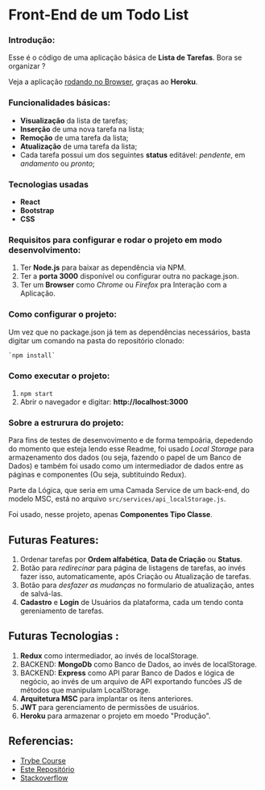 # Front-End de um Todo List


### Introdução:

Esse é o código de uma aplicação básica de **Lista de Tarefas**.
Bora se organizar ?

Veja a aplicação [rodando no Browser](https://becauro-todo-list.herokuapp.com/), graças ao **Heroku**.

### Funcionalidades básicas:

* **Visualização** da lista de tarefas;
* **Inserção** de uma nova tarefa na lista;
* **Remoção** de uma tarefa da lista;
* **Atualização** de uma tarefa da lista;
* Cada tarefa possui um dos seguintes **status** editável: _pendente_, em _andamento_ ou _pronto_;

### Tecnologias usadas

* **React** 
* **Bootstrap**
* **CSS**

### Requisitos para configurar e rodar o projeto em modo desenvolvimento:

1. Ter **Node.js** para baixar as dependência via NPM.
2. Ter a **porta 3000** disponível ou configurar outra no package.json.
3. Ter um **Browser** como _Chrome_ ou _Firefox_ pra Interação com a Aplicação.

### Como configurar o projeto:

Um vez que no package.json já tem as dependências necessários, basta digitar um comando na pasta do repositório clonado:

    `npm install`

### Como executar o projeto:

1. `npm start`
2. Abrir o navegador e digitar: **http://localhost:3000**

### Sobre a estrurura do projeto:

Para fins de testes de desenvovimento e de forma tempoária, depedendo do momento que esteja lendo esse Readme, foi usado _Local Storage_ para armazenamento dos dados (ou seja, fazendo o papel de um Banco de Dados) e também foi usado como um intermediador de dados entre as páginas e componentes (Ou seja, subtituindo Redux).

Parte da Lógica, que seria em uma Camada Service de um back-end, do modelo MSC, está no arquivo `src/services/api_localStorage.js`.

Foi usado, nesse projeto, apenas **Componentes Tipo Classe**.


## Futuras Features:

1. Ordenar tarefas por **Ordem alfabética**, **Data de Criação** ou **Status**.
2. Botão para _redirecinar_ para página de listagens de tarefas, ao invés fazer isso, automaticamente, após Criação ou Atualização de tarefas.
3. Botão para _desfazer as mudanças_ no formulario de atualização, antes de salvá-las.
4. **Cadastro** e **Login** de Usuários da plataforma, cada um tendo conta gereniamento de tarefas.

## Futuras Tecnologias :

1. **Redux** como intermediador, ao invés de localStorage.
2. BACKEND: **MongoDb** como Banco de Dados, ao invés de localStorage.
3. BACKEND: **Express** como API parar Banco de Dados e lógica de negócio, ao invés de um arquivo de API exportando funcões JS de métodos que manipulam LocalStorage. 
5. **Arquitetura MSC** para implantar os itens anteriores.
6. **JWT** para gerenciamento de permissões de usuários.
7. **Heroku** para armazenar o projeto em moedo "Produção".


## Referencias:

* [Trybe Course](https://www.betrybe.com/)
* [Este Repositório](https://github.com/satansdeer/mern-crud)
* [Stackoverflow](https://stackoverflow.com/)
